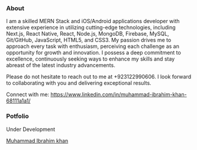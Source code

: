 ###  About

I am a skilled MERN Stack and iOS/Android applications developer with extensive experience in utilizing cutting-edge technologies, including Next.js, React Native, React, Node.js, MongoDB, Firebase, MySQL, Git/GitHub, JavaScript, HTML5, and CSS3.
My passion drives me to approach every task with enthusiasm, perceiving each challenge as an opportunity for growth and innovation. I possess a deep commitment to excellence, continuously seeking ways to enhance my skills and stay abreast of the latest industry advancements.

Please do not hesitate to reach out to me at +923122990606. I look forward to collaborating with you and delivering exceptional results.

Connect with me:
https://www.linkedin.com/in/muhammad-ibrahim-khan-68111a1a1/


<script src="https://platform.linkedin.com/badges/js/profile.js" async defer type="text/javascript"></script>
### Potfolio 
Under Development 

<div class="badge-base LI-profile-badge" data-locale="en_US" data-size="large" data-theme="dark" data-type="HORIZONTAL" data-vanity="muhammad-ibrahim-khan-68111a1a1" data-version="v1"><a class="badge-base__link LI-simple-link" href="https://pk.linkedin.com/in/muhammad-ibrahim-khan-68111a1a1?trk=profile-badge">Muhammad Ibrahim khan</a></div>
              
